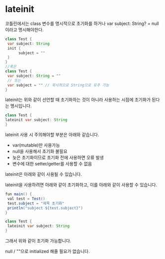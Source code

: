 # lateinit

코틀린에서는 class 변수를 명시적으로 초기화를 하거나 var subject: String? = null이라고 명시해야한다.

```java
class Test {
 var subject: String
 init {
      subject = ""
 }
}
//혹은
class Test {
 var subject: String = ""
 // 또는
 var subject = "" // 묵시적으로 String으로 유추 가능
}
```

lateinit는 위와 같이 선언할 때 초기화하는 것이 아니라 사용하는 시점에 초기화가 된다는 명시입니다.

```java
class Test {
lateinit var subject: String
}
```

lateinit 사용 시 주의해야할 부분은 아래와 같습니다.
- var(mutable)만 사용가능
- null을 사용해서 초기화 불필요
- 늦은 초기화이므로 초기화 전에 사용하면 오류 발생
- 변수에 대한 setter/getter를 사용할 수 없음


lateinit은 아래와 같이 사용될 수 있습니다.

lateinit을 사용하려면 아래와 같이 초기화하고, 이를 아래와 같이 사용할 수 있습니다.

```java
fun main() {
 val test = Test()
 test.subject = "제목 초기화"
 println("subject ${test.subject}")
}

class Test {
 lateinit var subject: String
}
```

그래서 위와 같이 초기화 가능합니다.

null / ""으로 initialized 해줄 필요가 없습니다.
